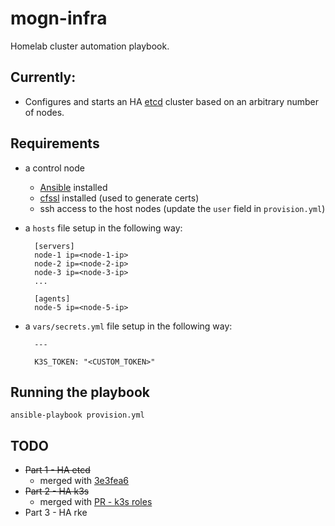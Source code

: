 # mogn-infra
Homelab cluster automation playbook.

## Currently:

- Configures and starts an HA [etcd](https://etcd.io/) cluster based on an arbitrary number of nodes.

## Requirements

- a control node
    - [Ansible](https://docs.ansible.com/ansible/latest/installation_guide/intro_installation.html) installed
    - [cfssl](https://github.com/cloudflare/cfssl) installed (used to generate certs)
    - ssh access to the host nodes (update the `user` field in `provision.yml`)
- a `hosts` file setup in the following way:
    
        [servers]
        node-1 ip=<node-1-ip>
        node-2 ip=<node-2-ip>
        node-3 ip=<node-3-ip>
        ...

        [agents]
        node-5 ip=<node-5-ip>
- a `vars/secrets.yml` file setup in the following way:

        ---

        K3S_TOKEN: "<CUSTOM_TOKEN>"
        
## Running the playbook

    ansible-playbook provision.yml

## TODO

- ~~Part 1 - HA etcd~~
    - merged with [3e3fea6](https://github.com/semoog/mogn-infra/commit/3e3fea6ae2b58a9b43c9fb29cf19efe2f1a7177e)
- ~~Part 2 - HA k3s~~
    - merged with [PR - k3s roles](https://github.com/semoog/mogn-infra/pull/1)
- Part 3 - HA rke
